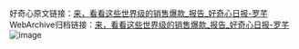 好奇心原文链接：[来，看看这些世界级的销售爆款_报告_好奇心日报-罗芊 ](https://www.qdaily.com/articles/12048.html)
WebArchive归档链接：[来，看看这些世界级的销售爆款_报告_好奇心日报-罗芊 ](http://web.archive.org/web/20190623171825/https://www.qdaily.com/articles/12048.html)
![image](http://ww3.sinaimg.cn/large/007d5XDply1g3wjav5fogj30u06af1gh)